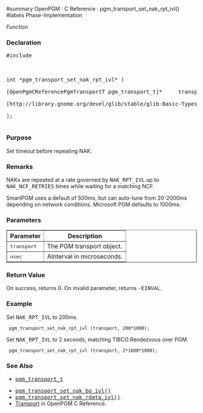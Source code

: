 ﻿#summary OpenPGM : C Reference : pgm\_transport\_set\_nak\_rpt\_ivl()
#labels Phase-Implementation

_Function_
### Declaration ###
<pre>
#include <pgm/pgm.h><br>
<br>
int *pgm_transport_set_nak_rpt_ivl* (<br>
[OpenPgmCReferencePgmTransportT pgm_transport_t]*     transport,<br>
[http://library.gnome.org/devel/glib/stable/glib-Basic-Types.html#guint guint]                usec<br>
);<br>
</pre>

### Purpose ###
Set timeout before repeating NAK.

### Remarks ###
NAKs are repeated at a rate governed by <tt>NAK_RPT_IVL</tt> up to <tt>NAK_NCF_RETRIES</tt> times while waiting for a matching NCF.

SmartPGM uses a default of 500ms, but can auto-tune from 20-2000ms depending on network conditions.  Microsoft PGM defaults to 1000ms.

### Parameters ###
<table cellpadding='5' border='1' cellspacing='0'>
<tr>
<th>Parameter</th>
<th>Description</th>
</tr>
<tr>
<td><tt>transport</tt></td>
<td>The PGM transport object.</td>
</tr><tr>
<td><tt>usec</tt></td>
<td>AInterval in microseconds.</td>
</tr>
</table>


### Return Value ###
On success, returns 0.  On invalid parameter, returns <tt>-EINVAL</tt>.

### Example ###
Set <tt>NAK_RPT_IVL</tt> to 200ms.

```
 pgm_transport_set_nak_rpt_ivl (transport, 200*1000);
```

Set <tt>NAK_RPT_IVL</tt> to 2 seconds, matching TIBCO Rendezvous over PGM.

```
 pgm_transport_set_nak_rpt_ivl (transport, 2*1000*1000);
```

### See Also ###
  * <tt><a href='OpenPgmCReferencePgmTransportT.md'>pgm_transport_t</a></tt><br>
<ul><li><tt><a href='OpenPgmCReferencePgmTransportSetNakBoIvl.md'>pgm_transport_set_nak_bo_ivl()</a></tt><br>
</li><li><tt><a href='OpenPgmCReferencePgmTransportSetNakRdataIvl.md'>pgm_transport_set_nak_rdata_ivl()</a></tt><br>
</li><li><a href='OpenPgmCReferenceTransport.md'>Transport</a> in OpenPGM C Reference.</li></ul>
